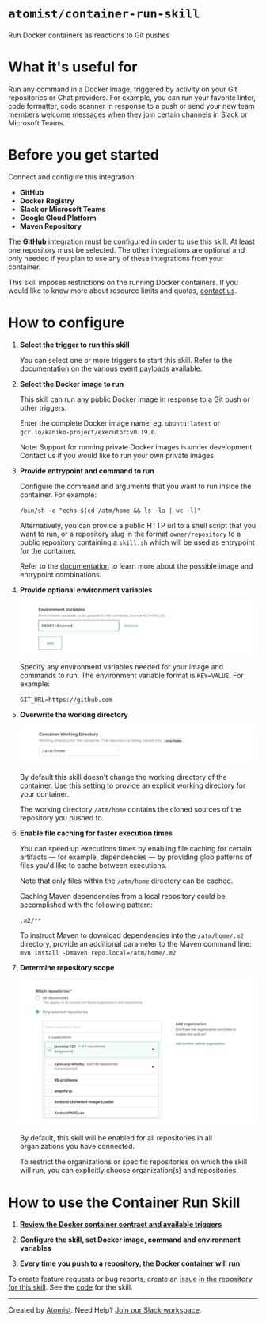 # `atomist/container-run-skill`

Run Docker containers as reactions to Git pushes

<!---atomist-skill-readme:start--->

# What it's useful for

Run any command in a Docker image, triggered by activity on your Git
repositories or Chat providers. For example, you can run your favorite linter,
code formatter, code scanner in response to a push or send your new team members
welcome messages when they join certain channels in Slack or Microsoft Teams.

# Before you get started

Connect and configure this integration:

-   **GitHub**
-   **Docker Registry**
-   **Slack or Microsoft Teams**
-   **Google Cloud Platform**
-   **Maven Repository**

The **GitHub** integration must be configured in order to use this skill. At
least one repository must be selected. The other integrations are optional and
only needed if you plan to use any of these integrations from your container.

This skill imposes restrictions on the running Docker containers. If you would
like to know more about resource limits and quotas,
[contact us](mailto:support@atomist.com).

# How to configure

1. **Select the trigger to run this skill**

    You can select one or more triggers to start this skill. Refer to the
    [documentation](https://github.com/atomist-skills/container-run-skill/blob/master/docs/CONTRACT.md#trigger-payloads)
    on the various event payloads available.

1. **Select the Docker image to run**

    This skill can run any public Docker image in response to a Git push or
    other triggers.

    Enter the complete Docker image name, eg. `ubuntu:latest` or
    `gcr.io/kaniko-project/executor:v0.19.0`.

    Note: Support for running private Docker images is under development.
    Contact us if you would like to run your own private images.

1. **Provide entrypoint and command to run**

    Configure the command and arguments that you want to run inside the
    container. For example:

    `/bin/sh -c "echo $(cd /atm/home && ls -la | wc -l)"`

    Alternatively, you can provide a public HTTP url to a shell script that you
    want to run, or a repository slug in the format `owner/repository` to a
    public repository containing a `skill.sh` which will be used as entrypoint
    for the container.

    Refer to the
    [documentation](https://github.com/atomist-skills/container-run-skill/blob/main/docs/CONTRACT.md#running-commands)
    to learn more about the possible image and entrypoint combinations.

1. **Provide optional environment variables**

    ![Docker Environment Variables](docs/images/env-vars.png)

    Specify any environment variables needed for your image and commands to run.
    The environment variable format is `KEY=VALUE`. For example:

    `GIT_URL=https://github.com`

1. **Overwrite the working directory**

    ![Docker Working Directory](docs/images/working-dir.png)

    By default this skill doesn't change the working directory of the container.
    Use this setting to provide an explicit working directory for your
    container.

    The working directory `/atm/home` contains the cloned sources of the
    repository you pushed to.

1. **Enable file caching for faster execution times**

    You can speed up executions times by enabling file caching for certain
    artifacts — for example, dependencies — by providing glob patterns of files
    you'd like to cache between executions.

    Note that only files within the `/atm/home` directory can be cached.

    Caching Maven dependencies from a local repository could be accomplished
    with the following pattern:

    `.m2/**`

    To instruct Maven to download dependencies into the `/atm/home/.m2`
    directory, provide an additional parameter to the Maven command line:
    `mvn install -Dmaven.repo.local=/atm/home/.m2`

1. **Determine repository scope**

    ![Repository filter](docs/images/repo-filter.png)

    By default, this skill will be enabled for all repositories in all
    organizations you have connected.

    To restrict the organizations or specific repositories on which the skill
    will run, you can explicitly choose organization(s) and repositories.

# How to use the Container Run Skill

1. **[Review the Docker container contract and available triggers](https://github.com/atomist-skills/container-run-skill/blob/master/docs/CONTRACT.md)**

1. **Configure the skill, set Docker image, command and environment variables**

1. **Every time you push to a repository, the Docker container will run**

To create feature requests or bug reports, create an
[issue in the repository for this skill](https://github.com/atomist-skills/container-run-skill/issues).
See the [code](https://github.com/atomist-skills/container-run-skill) for the
skill.

<!---atomist-skill-readme:end--->

---

Created by [Atomist][atomist]. Need Help? [Join our Slack workspace][slack].

[atomist]: https://atomist.com/ "Atomist - How Teams Deliver Software"
[slack]: https://join.atomist.com/ "Atomist Community Slack"
